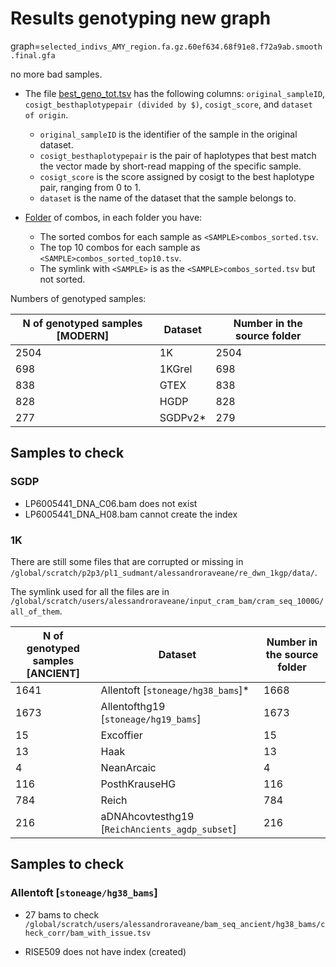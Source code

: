 # Results genotyping new graph

graph=`selected_indivs_AMY_region.fa.gz.60ef634.68f91e8.f72a9ab.smooth.final.gfa`

no more bad samples.

- The file [best_geno_tot.tsv](./best_geno/best_geno_tot.tsv) has the following columns: `original_sampleID`, `cosigt_besthaplotypepair (divided by $)`, `cosigt_score`, and `dataset of origin`.

    - `original_sampleID` is the identifier of the sample in the original dataset.
    - `cosigt_besthaplotypepair` is the pair of haplotypes that best match the vector made by short-read mapping of the specific sample.
    - `cosigt_score` is the score assigned by cosigt to the best haplotype pair, ranging from 0 to 1.
    - `dataset` is the name of the dataset that the sample belongs to.


- [Folder](./combos) of combos, in each folder you have:

    - The sorted combos for each sample as `<SAMPLE>combos_sorted.tsv`.
    - The top 10 combos for each sample as `<SAMPLE>combos_sorted_top10.tsv`.
    - The symlink with `<SAMPLE>` is as the `<SAMPLE>combos_sorted.tsv` but not sorted.


Numbers of genotyped samples:

| N of genotyped samples [MODERN] | Dataset            | Number in the source folder  |
|----------|----------------------|---| 
| 2504     | 1K                 | 2504 |
| 698     | 1KGrel       |  698  |
| 838     | GTEX       |  838  |
| 828     | HGDP       |  828 |
| 277     | SGDPv2*       | 279 |


## Samples to check

### SGDP
* LP6005441_DNA_C06.bam does not exist
* LP6005441_DNA_H08.bam cannot create the index  

### 1K

There are still some files that are corrupted or missing in `/global/scratch/p2p3/pl1_sudmant/alessandroraveane/re_dwn_1kgp/data/`.

The symlink used for all the files are in `/global/scratch/users/alessandroraveane/input_cram_bam/cram_seq_1000G/all_of_them`.


| N of genotyped samples [ANCIENT] | Dataset            | Number in the source folder  |
|----------|----------------------|---| 
| 1641     | Allentoft  [`stoneage/hg38_bams`]*               | 1668 |
| 1673 | Allentofthg19 [`stoneage/hg19_bams`]      | 1673   |
| 15     | Excoffier       |  15  |
| 13     | Haak       |  13 |
| 4     | NeanArcaic       | 4 |
| 116     | PosthKrauseHG       | 116 |
| 784     | Reich       | 784 |
| 216     | aDNAhcovtesthg19 [`ReichAncients_agdp_subset`] | 216 |

## Samples to check 

### Allentoft [`stoneage/hg38_bams`]

* 27 bams to check `/global/scratch/users/alessandroraveane/bam_seq_ancient/hg38_bams/check_corr/bam_with_issue.tsv`

* RISE509 does not have index (created)